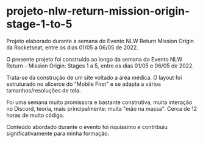 # projeto-nlw-return-mission-origin-stage-1-to-5
Projeto elaborado durante a semana do Evento NLW Return Mission Origin da Rocketseat, entre os dias 01/05 a 06/05 de 2022.

O presente projeto foi construído ao longo da semana do Evento NLW Return - Mission Origin: Stages 1 a 5, entre os dias 01/05 e 06/05 de 2022.

Trata-se da construção de um site voltado a área médica. O layout foi estruturado no alicerce do "Mobile First" e se adapta a vários tamanhos/resoluções de tela.

Foi uma semana muito promissora e bastante construtiva, muita interação no Discord, teoria, mais principalmente: muita "mão na massa". Cerca de 12 horas de muito código.

Conteúdo abordado durante o evento foi riquíssimo e contribuiu significativamente para minha formação.
